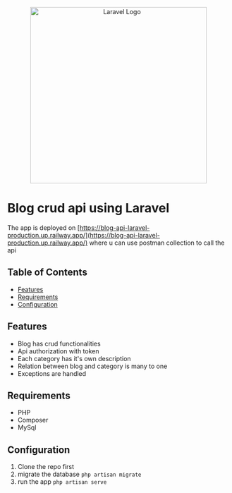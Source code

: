 <p align="center"><a href="https://laravel.com" target="_blank"><img src="https://raw.githubusercontent.com/laravel/art/master/logo-lockup/5%20SVG/2%20CMYK/1%20Full%20Color/laravel-logolockup-cmyk-red.svg" width="400" alt="Laravel Logo"></a></p>

# Blog crud api using Laravel

The app is deployed on [https://blog-api-laravel-production.up.railway.app/](https://blog-api-laravel-production.up.railway.app/) where u can use postman collection to call the api 


## Table of Contents

- [Features](#features)
- [Requirements](#requirements)
- [Configuration](#configuration)

## Features

- Blog has crud functionalities
- Api authorization with token
- Each category has it's own description
- Relation between blog and category is many to one
- Exceptions are handled

## Requirements

- PHP
- Composer
- MySql

## Configuration

1. Clone the repo first
2. migrate the database ```php artisan migrate```
3. run the app ```php artisan serve```
